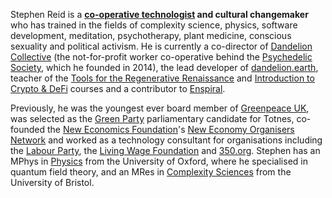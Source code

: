 Stephen Reid is a **[co-operative technologist](https://www.wired.co.uk/article/cotech-tech-cooperatives-blake-house-outlandish) and cultural changemaker** who has trained in the fields of complexity science, physics, software development, meditation, psychotherapy, plant medicine, conscious sexuality and political activism. He is currently a co-director of [Dandelion Collective](https://dandelion.coop) (the not-for-profit worker co-operative behind the [Psychedelic Society](http://psychedelicsociety.org.uk/), which he founded in 2014), the lead developer of [dandelion.earth](https://dandelion.earth), teacher of the [Tools for the Regenerative Renaissance](https://dandelion.earth/events/5fd23eae6824a9000d43006e) and [Introduction to Crypto & DeFi](https://dandelion.earth/activities/5fa165912fa741001340ad26) courses and a contributor to [Enspiral](https://enspiral.com/).

Previously, he was the youngest ever board member of [Greenpeace UK](https://www.greenpeace.org.uk/), was selected as the [Green Party](https://www.greenparty.org.uk/) parliamentary candidate for Totnes, co-founded the [New Economics Foundation](https://neweconomics.org/)'s [New Economy Organisers Network](https://neweconomyorganisers.org/) and worked as a technology consultant for organisations including the [Labour Party](https://labour.org.uk/), the [Living Wage Foundation](https://www.livingwage.org.uk/) and [350.org](https://350.org/). Stephen has an MPhys in [Physics](https://www2.physics.ox.ac.uk/) from the University of Oxford, where he specialised in quantum field theory, and an MRes in [Complexity Sciences](http://www.bristol.ac.uk/bccs/) from the University of Bristol.

